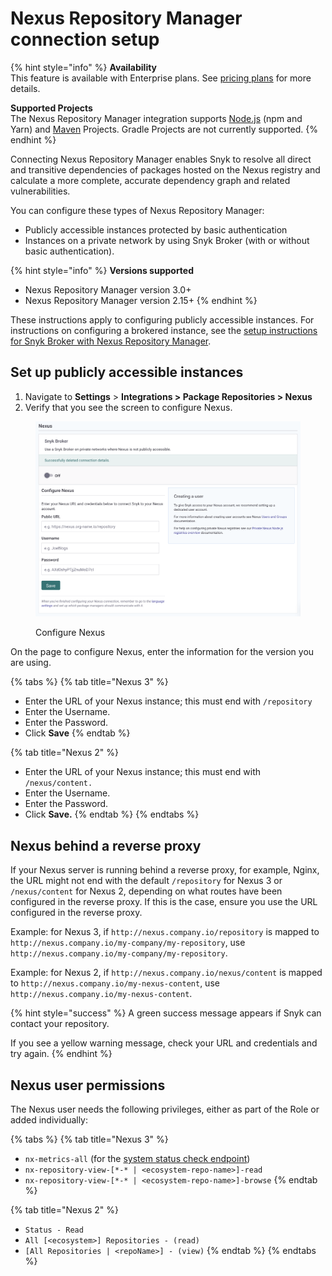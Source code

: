 # Nexus Repository Manager connection setup

{% hint style="info" %}
**Availability**\
This feature is available with Enterprise plans. See [pricing plans](https://snyk.io/plans/) for more details.

**Supported Projects**\
The Nexus Repository Manager integration supports [Node.js](../../../../../supported-languages-package-managers-and-frameworks/javascript/#supported-frameworks-and-package-managers) (npm and Yarn) and [Maven](../../../../../supported-languages-package-managers-and-frameworks/java-and-kotlin/#supported-frameworks-and-package-managers) Projects. Gradle Projects are not currently supported.
{% endhint %}

Connecting Nexus Repository Manager enables Snyk to resolve all direct and transitive dependencies of packages hosted on the Nexus registry and calculate a more complete, accurate dependency graph and related vulnerabilities.

You can configure these types of Nexus Repository Manager:

* Publicly accessible instances protected by basic authentication
* Instances on a private network by using Snyk Broker (with or without basic authentication).

{% hint style="info" %}
**Versions supported**

* Nexus Repository Manager version 3.0+
* Nexus Repository Manager version 2.15+
{% endhint %}

These instructions apply to configuring publicly accessible instances. For instructions on configuring a brokered instance, see the [setup instructions for Snyk Broker with Nexus Repository Manager](../../../../../enterprise-configuration/snyk-broker/install-and-configure-snyk-broker/nexus-repository-prerequisites-and-steps-to-install-and-configure-broker/).

## Set up publicly accessible instances

1. Navigate to **Settings** > **Integrations > Package Repositories > Nexus**
2. Verify that you see the screen to configure Nexus.

<figure><img src="../../../../../.gitbook/assets/Screenshot 2022-07-15 at 15.15.11.png" alt="Configure Nexus"><figcaption><p>Configure Nexus</p></figcaption></figure>

On the page to configure Nexus, enter the information for the version you are using.

{% tabs %}
{% tab title="Nexus 3" %}
* Enter the URL of your Nexus instance; this must end with `/repository`
* Enter the Username.
* Enter the Password.
* Click **Save**
{% endtab %}

{% tab title="Nexus 2" %}
* Enter the URL of your Nexus instance; this must end with `/nexus/content.`
* Enter the Username.
* Enter the Password.
* Click **Save.**
{% endtab %}
{% endtabs %}

## Nexus behind a reverse proxy

If your Nexus server is running behind a reverse proxy, for example, Nginx, the URL might not end with the default `/repository` for Nexus 3 or `/nexus/content` for Nexus 2, depending on what routes have been configured in the reverse proxy. If this is the case, ensure you use the URL configured in the reverse proxy.

Example: for Nexus 3, if `http://nexus.company.io/repository` is mapped to `http://nexus.company.io/my-company/my-repository`, use `http://nexus.company.io/my-company/my-repository`.

Example: for Nexus 2, if `http://nexus.company.io/nexus/content` is mapped to `http://nexus.company.io/my-nexus-content`, use `http://nexus.company.io/my-nexus-content`.

{% hint style="success" %}
A green success message appears if Snyk can contact your repository.

If you see a yellow warning message, check your URL and credentials and try again.
{% endhint %}

## Nexus user permissions

The Nexus user needs the following privileges, either as part of the Role or added individually:

{% tabs %}
{% tab title="Nexus 3" %}
* `nx-metrics-all` (for the [system status check endpoint](https://support.sonatype.com/hc/en-us/articles/226254487-System-Status-and-Metrics-REST-API))
* `nx-repository-view-[*-* | <ecosystem-repo-name>]-read`
* `nx-repository-view-[*-* | <ecosystem-repo-name>]-browse`
{% endtab %}

{% tab title="Nexus 2" %}
* `Status - Read`
* `All [<ecosystem>] Repositories - (read)`
* `[All Repositories | <repoName>] - (view)`
{% endtab %}
{% endtabs %}
